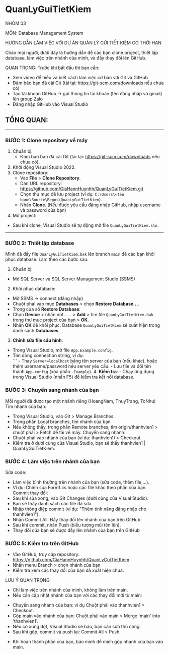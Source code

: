 # QuanLyGuiTietKiem
NHÓM 03

MÔN: Database Management System

HƯỚNG DẪN LÀM VIỆC VỚI DỰ ÁN QUẢN LÝ GỬI TIẾT KIỆM CÓ THỜI HẠN

Chào mọi người, dưới đây là hướng dẫn để các bạn clone project, thiết lập database, làm việc trên nhánh của mình, và đẩy thay đổi lên GitHub.

QUAN TRỌNG: Trước khi bắt đầu thì bạn cần:
- Xem video để hiểu và biết cách làm việc cơ bản với Git và GitHub
- Đảm bảo bạn đã cài Git (tải tại: https://git-scm.com/downloads nếu chưa có)
- Tạo tài khoản GitHub -> gửi thông tin tài khoản (tên đăng nhập và gmail) lên group Zalo 
- Đăng nhập GitHub vào Visual Studio

TỔNG QUAN:
- 

---

### BƯỚC 1: Clone repository về máy
1. Chuẩn bị:
   - Đảm bảo bạn đã cài Git (tải tại: https://git-scm.com/downloads nếu chưa có).
2. Khởi động Visual Studio 2022.
3. Clone repository:
   - Vào **File** > **Clone Repository**.
   - Dán URL repository:  https://github.com/GiaHannHuynhh/QuanLyGuiTietKiem.git
   - Chọn thư mục để lưu project (ví dụ: `C:\Users\<tên bạn>\Source\Repos\QuanLyGuiTietKiem`).
   - Nhấn **Clone**.
   (Nếu được yêu cầu đăng nhập GitHub, nhập username và password của bạn)
4. Mở project:
- Sau khi clone, Visual Studio sẽ tự động mở file `QuanLyGuiTietKiem.sln`.

---

### BƯỚC 2: Thiết lập database
Mình đã đẩy file `QuanLyGuiTietKiem.bak` lên branch `main` để các bạn khôi phục database. Làm theo các bước sau:

1. Chuẩn bị:
- Mở SQL Server và SQL Server Management Studio (SSMS)
2. Khôi phục database:
- Mở SSMS -> connect (đăng nhập)
- Chuột phải vào mục **Databases** > chọn **Restore Database...**.
- Trong cửa sổ **Restore Database**:
- Chọn **Device** > nhấn nút `...` > **Add** > tìm file `QuanLyGuiTietKiem.bak` trong thư mục project của bạn > **OK**.
- Nhấn **OK** để khôi phục. Database `QuanLyGuiTietKiem` sẽ xuất hiện trong danh sách **Databases**.
3. **Chỉnh sửa file cấu hình**:
- Trong Visual Studio, mở file `App.Example.config`.
- Tìm dòng connection string, ví dụ:  
<connectionStrings> <add name="QuanLyGuiTietKiem" connectionString="Server=localhost;Database=QuanLyGuiTietKiem;Trusted_Connection=True;" providerName="System.Data.SqlClient" /> </connectionStrings> ``` - Thay `Server=localhost` bằng tên server của bạn (nếu khác), hoặc thêm username/password nếu server yêu cầu. - Lưu file và đổi tên thành `App.config` (xóa phần `.Example`). 4. **Kiểm tra**: - Chạy ứng dụng trong Visual Studio (nhấn F5) để kiểm tra kết nối database.


### BƯỚC 3: Chuyển sang nhánh của bạn
Mỗi người đã được tạo một nhánh riêng (HoangNam, ThuyTrang, ToNhu)
Tìm nhánh của bạn:
- Trong Visual Studio, vào Git > Manage Branches.
- Trong phần Local branches, tìm nhánh của bạn 
- Nếu không thấy, trong phần Remote branches, tìm origin/thanhvien1 > chuột phải > Fetch để tải về máy.
Chuyển sang nhánh:
- Chuột phải vào nhánh của bạn (ví dụ: thanhvien1) > Checkout.
- Kiểm tra ở dưới cùng của Visual Studio, bạn sẽ thấy thanhvien1 | QuanLyGuiTietKiem.

### BƯỚC 4: Làm việc trên nhánh của bạn
Sửa code:
- Làm việc bình thường trên nhánh của bạn (sửa code, thêm file,...).
- Ví dụ: Chỉnh sửa Form1.cs hoặc các file khác theo phần của bạn.
Commit thay đổi:
- Sau khi sửa xong, vào Git Changes (dưới cùng của Visual Studio).
- Bạn sẽ thấy danh sách các file đã sửa.
- Nhập thông điệp commit (ví dụ: "Thêm tính năng đăng nhập cho thanhvien1").
- Nhấn Commit All.
Đẩy thay đổi lên nhánh của bạn trên GitHub:
- Sau khi commit, nhấn Push (biểu tượng mũi tên lên).
- Thay đổi của bạn sẽ được đẩy lên nhánh của bạn trên GitHub
  
### BƯỚC 5: Kiểm tra trên GitHub
- Vào GitHub, truy cập repository: https://github.com/GiaHannHuynhh/QuanLyGuiTietKiem
- Nhấn menu Branch > chọn nhánh của bạn 
- Kiểm tra xem các thay đổi của bạn đã xuất hiện chưa.
  
LƯU Ý QUAN TRỌNG
- Chỉ làm việc trên nhánh của mình, không làm trên main.
- Nếu cần cập nhật nhánh của bạn với các thay đổi mới từ main:
+ Chuyển sang nhánh của bạn: ví dụ Chuột phải vào thanhvien1 > Checkout.
+ Gộp main vào nhánh của bạn: Chuột phải vào main > Merge 'main' into 'thanhvien1'.
+ Nếu có xung đột, Visual Studio sẽ báo, bạn cần sửa thủ công.
+ Sau khi gộp, commit và push lại: Commit All > Push.
- Khi hoàn thành phần của bạn, báo mình để mình gộp nhánh của bạn vào main.


  

